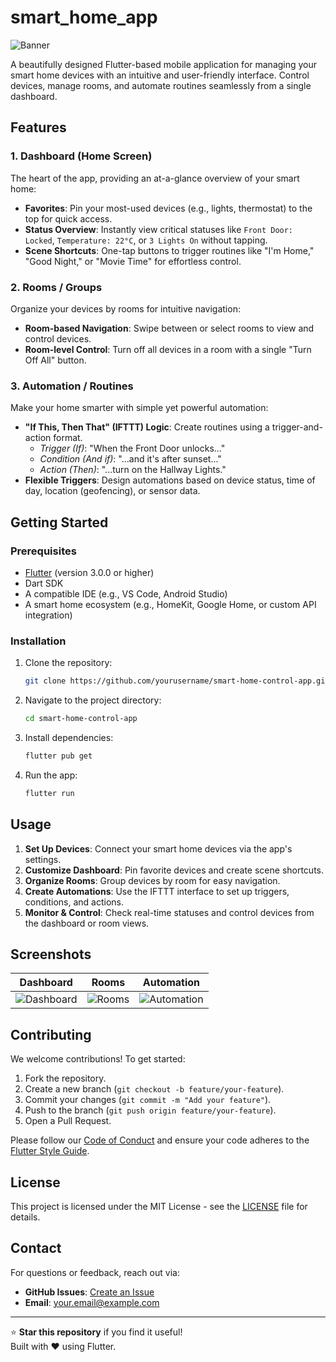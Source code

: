 # smart_home_app

![Banner](https://via.placeholder.com/1200x300.png?text=Smart+Home+Control+App)

A beautifully designed Flutter-based mobile application for managing your smart home devices with an intuitive and user-friendly interface. Control devices, manage rooms, and automate routines seamlessly from a single dashboard.

## Features

### 1. Dashboard (Home Screen)
The heart of the app, providing an at-a-glance overview of your smart home:
- **Favorites**: Pin your most-used devices (e.g., lights, thermostat) to the top for quick access.
- **Status Overview**: Instantly view critical statuses like `Front Door: Locked`, `Temperature: 22°C`, or `3 Lights On` without tapping.
- **Scene Shortcuts**: One-tap buttons to trigger routines like "I'm Home," "Good Night," or "Movie Time" for effortless control.

### 2. Rooms / Groups
Organize your devices by rooms for intuitive navigation:
- **Room-based Navigation**: Swipe between or select rooms to view and control devices.
- **Room-level Control**: Turn off all devices in a room with a single "Turn Off All" button.

### 3. Automation / Routines
Make your home smarter with simple yet powerful automation:
- **"If This, Then That" (IFTTT) Logic**: Create routines using a trigger-and-action format.
  - *Trigger (If)*: "When the Front Door unlocks..."
  - *Condition (And if)*: "...and it's after sunset..."
  - *Action (Then)*: "...turn on the Hallway Lights."
- **Flexible Triggers**: Design automations based on device status, time of day, location (geofencing), or sensor data.

## Getting Started

### Prerequisites
- [Flutter](https://flutter.dev/docs/get-started/install) (version 3.0.0 or higher)
- Dart SDK
- A compatible IDE (e.g., VS Code, Android Studio)
- A smart home ecosystem (e.g., HomeKit, Google Home, or custom API integration)

### Installation
1. Clone the repository:
   ```bash
   git clone https://github.com/yourusername/smart-home-control-app.git
   ```
2. Navigate to the project directory:
   ```bash
   cd smart-home-control-app
   ```
3. Install dependencies:
   ```bash
   flutter pub get
   ```
4. Run the app:
   ```bash
   flutter run
   ```

## Usage
1. **Set Up Devices**: Connect your smart home devices via the app's settings.
2. **Customize Dashboard**: Pin favorite devices and create scene shortcuts.
3. **Organize Rooms**: Group devices by room for easy navigation.
4. **Create Automations**: Use the IFTTT interface to set up triggers, conditions, and actions.
5. **Monitor & Control**: Check real-time statuses and control devices from the dashboard or room views.

## Screenshots
| Dashboard | Rooms | Automation |
|-----------|-------|------------|
| ![Dashboard](https://via.placeholder.com/300x600.png?text=Dashboard) | ![Rooms](https://via.placeholder.com/300x600.png?text=Rooms) | ![Automation](https://via.placeholder.com/300x600.png?text=Automation) |

## Contributing
We welcome contributions! To get started:
1. Fork the repository.
2. Create a new branch (`git checkout -b feature/your-feature`).
3. Commit your changes (`git commit -m "Add your feature"`).
4. Push to the branch (`git push origin feature/your-feature`).
5. Open a Pull Request.

Please follow our [Code of Conduct](CODE_OF_CONDUCT.md) and ensure your code adheres to the [Flutter Style Guide](https://flutter.dev/docs/development/tools/formatting).

## License
This project is licensed under the MIT License - see the [LICENSE](LICENSE) file for details.

## Contact
For questions or feedback, reach out via:
- **GitHub Issues**: [Create an Issue](https://github.com/yourusername/smart-home-control-app/issues)
- **Email**: your.email@example.com

---

⭐ **Star this repository** if you find it useful!  
Built with ❤️ using Flutter.